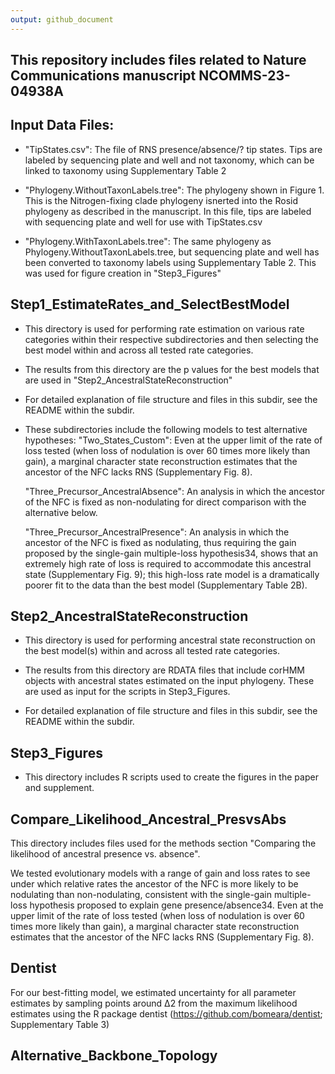 ```yaml
---
output: github_document
---
```


## This repository includes files related to Nature Communications manuscript NCOMMS-23-04938A

## Input Data Files:

* "TipStates.csv": The file of RNS presence/absence/? tip states. Tips are labeled by sequencing plate and well and not taxonomy, which can be linked to taxonomy using Supplementary Table 2

* "Phylogeny.WithoutTaxonLabels.tree": The phylogeny shown in Figure 1. This is the Nitrogen-fixing clade phylogeny isnerted into the Rosid phylogeny as described in the manuscript. In this file, tips are labeled with sequencing plate and well for use with TipStates.csv

* "Phylogeny.WithTaxonLabels.tree": The same phylogeny as Phylogeny.WithoutTaxonLabels.tree, but sequencing plate and well has been converted to taxonomy labels using Supplementary Table 2. This was used for figure creation in "Step3_Figures"

## Step1_EstimateRates_and_SelectBestModel

* This directory is used for performing rate estimation on various rate categories within their respective subdirectories and then selecting the best model within and across all tested rate categories. 

* The results from this directory are the p values for the best models that are used in "Step2_AncestralStateReconstruction"

* For detailed explanation of file structure and files in this subdir, see the README within the subdir.

* These subdirectories include the following models to test alternative hypotheses:
    "Two_States_Custom": Even at the upper limit of the rate of loss tested        (when loss of nodulation is over 60 times more likely than gain), a            marginal character state reconstruction estimates that the ancestor of the     NFC lacks RNS (Supplementary Fig. 8).
    
    "Three_Precursor_AncestralAbsence": An analysis in which the ancestor of the NFC is fixed as non-nodulating for direct comparison with the alternative below.
    
    "Three_Precursor_AncestralPresence": An analysis in which the ancestor of the NFC is fixed as nodulating, thus requiring the gain proposed by the single-gain multiple-loss hypothesis34, shows that an extremely high rate of loss is required to accommodate this ancestral state (Supplementary Fig. 9); this high-loss rate model is a dramatically poorer fit to the data than the best model (Supplementary Table 2B). 

## Step2_AncestralStateReconstruction

* This directory is used for performing ancestral state reconstruction on the best model(s) within and across all tested rate categories. 

* The results from this directory are RDATA files that include corHMM objects with ancestral states estimated on the input phylogeny. These are used as input for the scripts in Step3_Figures.

* For detailed explanation of file structure and files in this subdir, see the README within the subdir.

## Step3_Figures

* This directory includes R scripts used to create the figures in the paper and supplement. 

## Compare_Likelihood_Ancestral_PresvsAbs

This directory includes files used for the methods section "Comparing the likelihood of ancestral presence vs. absence". 

We tested evolutionary models with a range of gain and loss rates to see under which relative rates the ancestor of the NFC is more likely to be nodulating than non-nodulating, consistent with the single-gain multiple-loss hypothesis proposed to explain gene presence/absence34. Even at the upper limit of the rate of loss tested (when loss of nodulation is over 60 times more likely than gain), a marginal character state reconstruction estimates that the ancestor of the NFC lacks RNS (Supplementary Fig. 8). 

## Dentist 

For our best-fitting model, we estimated uncertainty for all parameter estimates by sampling points around Δ2 from the maximum likelihood estimates using the R package dentist (https://github.com/bomeara/dentist; Supplementary Table 3)

## Alternative_Backbone_Topology

